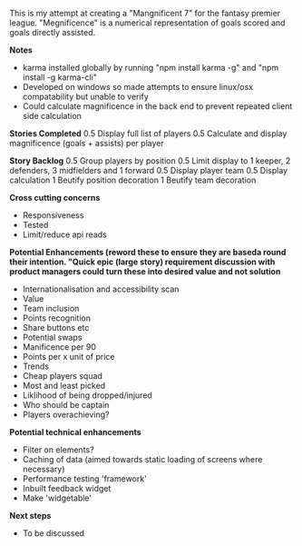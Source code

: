 This is my attempt at creating a "Mangnificent 7" for the fantasy premier league. "Megnificence" is a numerical representation of goals scored and goals directly assisted. 

**Notes**
- karma installed globally by running "npm install karma -g" and "npm install -g karma-cli"
- Developed on windows so made attempts to ensure linux/osx compatability but unable to verify
- Could calculate magnificence in the back end to prevent repeated client side calculation

**Stories Completed**
0.5 Display full list of players
0.5 Calculate and display magnificence (goals + assists) per player 

**Story Backlog**
0.5 Group players by position
0.5 Limit display to 1 keeper, 2 defenders, 3 midfielders and 1 forward
0.5 Display player team
0.5 Display calculation
1 Beutify position decoration
1 Beutify team decoration

**Cross cutting concerns**
- Responsiveness
- Tested
- Limit/reduce api reads

**Potential Enhancements (reword these to ensure they are baseda round their intention. "Quick epic (large story) requirement discussion with product managers could turn these into desired value and not solution**
- Internationalisation and accessibility scan
- Value
- Team inclusion
- Points recognition
- Share buttons etc
- Potential swaps
- Manificence per 90
- Points per x unit of price
- Trends
- Cheap players squad
- Most and least picked
- Liklihood of being dropped/injured
- Who should be captain 
- Players overachieving?

**Potential technical enhancements**
- Filter on elements?
- Caching of data (aimed towards static loading of screens where necessary)
- Performance testing 'framework'
- Inbuilt feedback widget
- Make 'widgetable'

**Next steps**
- To be discussed
